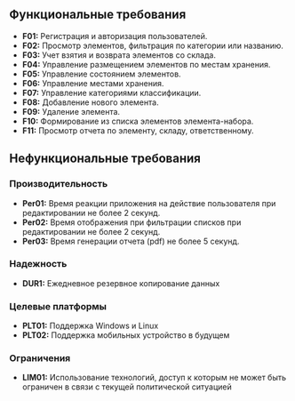 ## Функциональные требования

- **F01:** Регистрация и авторизация пользователей.    
- **F02:** Просмотр элементов, фильтрация по категории или названию.
- **F03:**  Учет взятия и возврата элементов со склада.
- **F04:** Управление размещением элементов по местам хранения.
- **F05:** Управление состоянием элементов.
- **F06:** Управление местами хранения.
- **F07:** Управление категориями классификации.
- **F08:** Добавление нового элемента.
- **F09:** Удаление элемента.
- **F10:** Формирование из списка элементов элемента-набора.
- **F11:** Просмотр отчета по элементу, складу, ответственному.
## Нефункциональные требования

### Производительность

- **Per01:** Время реакции приложения на действие пользователя при редактировании не более 2 секунд.
- **Per02:** Время отображения при фильтрации списков при редактировании не более 2 секунд.
- **Per03:** Время генерации отчета (pdf) не более 5 секунд.

### Надежность

- **DUR1:** Ежедневное резервное копирование данных

### Целевые платформы

-  **PLT01:** Поддержка Windows и Linux
-  **PLT02:** Поддержка мобильных устройство в будущем
### Ограничения

-  **LIM01:** Использование технологий, доступ к которым не может быть ограничен в связи с текущей политической ситуацией